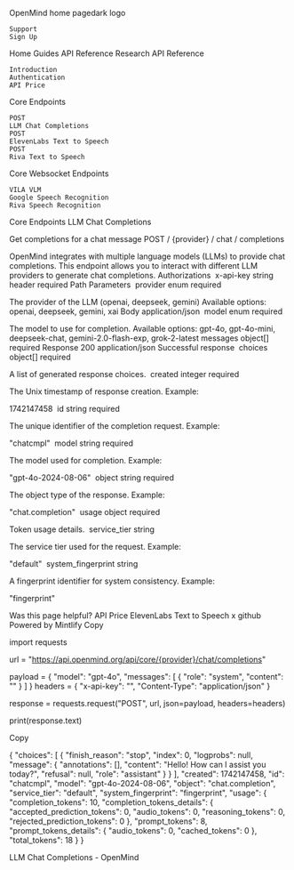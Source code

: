 OpenMind home pagedark logo

    Support
    Sign Up

Home
Guides
API Reference
Research
API Reference

    Introduction
    Authentication
    API Price

Core Endpoints

    POST
    LLM Chat Completions
    POST
    ElevenLabs Text to Speech
    POST
    Riva Text to Speech

Core Websocket Endpoints

    VILA VLM
    Google Speech Recognition
    Riva Speech Recognition

Core Endpoints
LLM Chat Completions

Get completions for a chat message
POST
/
{provider}
/
chat
/
completions

OpenMind integrates with multiple language models (LLMs) to provide chat completions. This endpoint allows you to interact with different LLM providers to generate chat completions.
Authorizations
​
x-api-key
string
header
required
Path Parameters
​
provider
enum<string>
required

The provider of the LLM (openai, deepseek, gemini)
Available options: openai, 
deepseek, 
gemini, 
xai 
Body
application/json
​
model
enum<string>
required

The model to use for completion.
Available options: gpt-4o, 
gpt-4o-mini, 
deepseek-chat, 
gemini-2.0-flash-exp, 
grok-2-latest 
​
messages
object[]
required
Response
200
application/json
Successful response
​
choices
object[]
required

A list of generated response choices.
​
created
integer
required

The Unix timestamp of response creation.
Example:

1742147458
​
id
string
required

The unique identifier of the completion request.
Example:

"chatcmpl"
​
model
string
required

The model used for completion.
Example:

"gpt-4o-2024-08-06"
​
object
string
required

The object type of the response.
Example:

"chat.completion"
​
usage
object
required

Token usage details.
​
service_tier
string

The service tier used for the request.
Example:

"default"
​
system_fingerprint
string

A fingerprint identifier for system consistency.
Example:

"fingerprint"

Was this page helpful?
API Price
ElevenLabs Text to Speech
x
github
Powered by Mintlify
Copy

import requests

url = "https://api.openmind.org/api/core/{provider}/chat/completions"

payload = {
    "model": "gpt-4o",
    "messages": [
        {
            "role": "system",
            "content": "<string>"
        }
    ]
}
headers = {
    "x-api-key": "<api-key>",
    "Content-Type": "application/json"
}

response = requests.request("POST", url, json=payload, headers=headers)

print(response.text)

Copy

{
  "choices": [
    {
      "finish_reason": "stop",
      "index": 0,
      "logprobs": null,
      "message": {
        "annotations": [],
        "content": "Hello! How can I assist you today?",
        "refusal": null,
        "role": "assistant"
      }
    }
  ],
  "created": 1742147458,
  "id": "chatcmpl",
  "model": "gpt-4o-2024-08-06",
  "object": "chat.completion",
  "service_tier": "default",
  "system_fingerprint": "fingerprint",
  "usage": {
    "completion_tokens": 10,
    "completion_tokens_details": {
      "accepted_prediction_tokens": 0,
      "audio_tokens": 0,
      "reasoning_tokens": 0,
      "rejected_prediction_tokens": 0
    },
    "prompt_tokens": 8,
    "prompt_tokens_details": {
      "audio_tokens": 0,
      "cached_tokens": 0
    },
    "total_tokens": 18
  }
}

LLM Chat Completions - OpenMind
